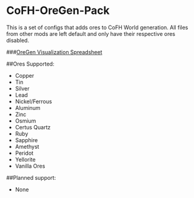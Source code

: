 CoFH-OreGen-Pack
================
This is a set of configs that adds ores to CoFH World generation. All files from other mods are left default and only have their respective ores disabled.

###[OreGen Visualization Spreadsheet](https://docs.google.com/spreadsheets/d/1h0Ni0vIIQqSFhe0VlXU4xBzWCA42r0oMsVz6KZMwvLc/pubhtml)

##Ores Supported:
- Copper
- Tin
- Silver
- Lead
- Nickel/Ferrous
- Aluminum
- Zinc
- Osmium
- Certus Quartz
- Ruby
- Sapphire
- Amethyst
- Peridot
- Yellorite
- Vanilla Ores

##Planned support:
- None
